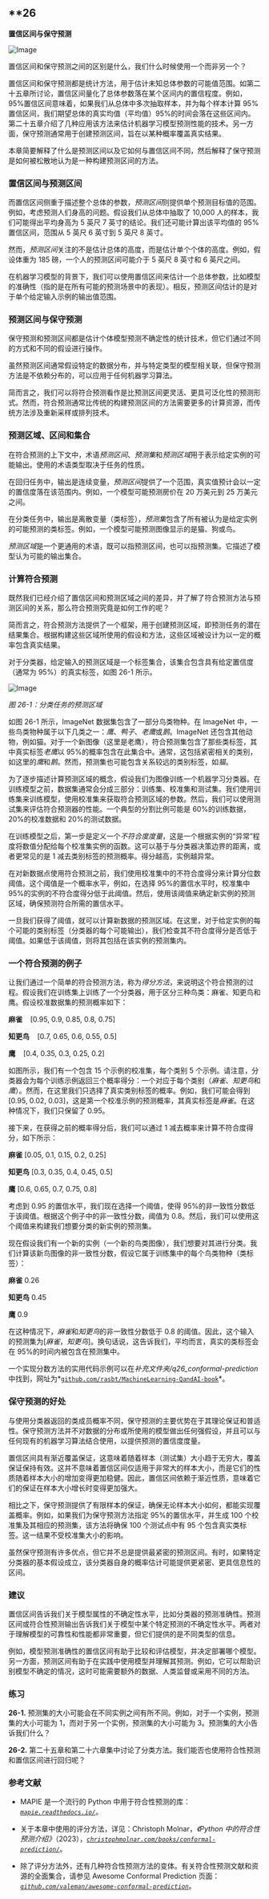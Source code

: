 ## **26

**置信区间与保守预测**

![Image](img/common.jpg)

置信区间和保守预测之间的区别是什么，我们什么时候使用一个而非另一个？

置信区间和保守预测都是统计方法，用于估计未知总体参数的可能值范围。如第二十五章所讨论，置信区间量化了总体参数落在某个区间内的置信程度。例如，95%置信区间意味着，如果我们从总体中多次抽取样本，并为每个样本计算 95%置信区间，我们期望总体的真实均值（平均值）95%的时间会落在这些区间内。第二十五章介绍了几种应用该方法来估计机器学习模型预测性能的技术。另一方面，保守预测通常用于创建预测区间，旨在以某种概率覆盖真实结果。

本章简要解释了什么是预测区间以及它如何与置信区间不同，然后解释了保守预测是如何被松散地认为是一种构建预测区间的方法。

### **置信区间与预测区间**

而置信区间侧重于描述整个总体的参数，*预测区间*则提供单个预测目标值的范围。例如，考虑预测人们身高的问题。假设我们从总体中抽取了 10,000 人的样本，我们可能得出平均身高为 5 英尺 7 英寸的结论。我们还可能计算出该平均值的 95%置信区间，范围从 5 英尺 6 英寸到 5 英尺 8 英寸。

然而，*预测区间*关注的不是估计总体的高度，而是估计单个个体的高度。例如，假设体重为 185 磅，一个人的预测区间可能介于 5 英尺 8 英寸和 6 英尺之间。

在机器学习模型的背景下，我们可以使用置信区间来估计一个总体参数，比如模型的准确性（指的是在所有可能的预测场景中的表现）。相反，预测区间估计的是对于单个给定输入示例的输出值范围。

### **预测区间与保守预测**

保守预测和预测区间都是估计个体模型预测不确定性的统计技术，但它们通过不同的方式和不同的假设进行操作。

虽然预测区间通常假设特定的数据分布，并与特定类型的模型相关联，但保守预测方法是不依赖分布的，可以应用于任何机器学习算法。

简而言之，我们可以将符合预测看作是比预测区间更灵活、更具可泛化性的预测形式。然而，符合预测通常比传统的构建预测区间的方法需要更多的计算资源，而传统方法涉及重新采样或排列技术。

### **预测区域、区间和集合**

在符合预测的上下文中，术语*预测区间*、*预测集*和*预测区域*用于表示给定实例的可能输出。使用的术语类型取决于任务的性质。

在回归任务中，输出是连续变量，*预测区间*提供了一个范围，真实值预计会以一定的置信度落在该范围内。例如，一个模型可能预测房价在 20 万美元到 25 万美元之间。

在分类任务中，输出是离散变量（类标签），*预测集*包含了所有被认为是给定实例的可能预测的类标签。例如，一个模型可能预测图像显示的是猫、狗或鸟。

*预测区域*是一个更通用的术语，既可以指预测区间，也可以指预测集。它描述了模型认为可能的输出集合。

### **计算符合预测**

既然我们已经介绍了置信区间和预测区域之间的差异，并了解了符合预测方法与预测区间的关系，那么符合预测究竟是如何工作的呢？

简而言之，符合预测方法提供了一个框架，用于创建预测区域，即预测任务的潜在结果集合。根据构建这些区域所使用的假设和方法，这些区域被设计为以一定的概率包含真实结果。

对于分类器，给定输入的预测区域是一个标签集合，该集合包含具有给定置信度（通常为 95%）的真实标签，如图 26-1 所示。

![Image](img/26fig01.jpg)

*图 26-1：分类任务的预测区域*

如图 26-1 所示，ImageNet 数据集包含了一部分鸟类物种。在 ImageNet 中，一些鸟类物种属于以下几类之一：*鹰*、*鸭子*、*老鹰*或*鹅*。ImageNet 还包含其他动物，例如猫。对于一个新图像（这里是老鹰），符合预测集包含了那些类标签，其中真实标签*老鹰*以 95%的概率包含在此集合中。通常，这包括紧密相关的类别，如这里的*鹰*和*鹅*。然而，预测集也可能包含关系较远的类别标签，如*猫*。

为了逐步描述计算预测区域的概念，假设我们为图像训练一个机器学习分类器。在训练模型之前，数据集通常会分成三部分：训练集、校准集和测试集。我们使用训练集来训练模型，使用校准集来获取符合预测区域的参数。然后，我们可以使用测试集来评估符合预测器的性能。一个典型的分割比例可能是 60%的训练数据，20%的校准数据和 20%的测试数据。

在训练模型之后，第一步是定义一个*不符合度度量*，这是一个根据实例的“异常”程度将数值分配给每个校准集实例的函数。这可以基于与分类器决策边界的距离，或者更常见的是 1 减去类别标签的预测概率。得分越高，实例越异常。

在对新数据点使用符合预测之前，我们使用校准集中的不符合度得分来计算分位数阈值。这个阈值是一个概率水平，例如，在选择 95%的置信水平时，校准集中 95%的实例的不符合度得分低于此阈值。然后，使用该阈值来确定新实例的预测区域，确保预测符合所需的置信水平。

一旦我们获得了阈值，就可以计算新数据的预测区域。在这里，对于给定实例的每个可能的类别标签（分类器的每个可能输出），我们检查其不符合度得分是否低于阈值。如果低于该阈值，则将其包括在该实例的预测集内。

### **一个符合预测的例子**

让我们通过一个简单的符合预测方法，称为*得分方法*，来说明这个符合预测的过程。假设我们在训练集上训练了一个分类器，用于区分三种鸟类：麻雀、知更鸟和鹰。假设校准数据集的预测概率如下：

**麻雀**    [0.95, 0.9, 0.85, 0.8, 0.75]

**知更鸟**    [0.7, 0.65, 0.6, 0.55, 0.5]

**鹰**    [0.4, 0.35, 0.3, 0.25, 0.2]

如图所示，我们有一个包含 15 个示例的校准集，每个类别 5 个示例。请注意，分类器会为每个训练示例返回三个概率得分：一个对应于每个类别（*麻雀*、*知更鸟*和*鹰*）。然而，在这里我们只选择了真实类别标签的概率。例如，我们可能会得到[0.95, 0.02, 0.03]，这是第一个校准示例的预测概率，其真实标签是*麻雀*。在这种情况下，我们只保留了 0.95。

接下来，在获得之前的概率得分后，我们可以通过 1 减去概率来计算不符合度得分，如下所示：

**麻雀**    [0.05, 0.1, 0.15, 0.2, 0.25]

**知更鸟**    [0.3, 0.35, 0.4, 0.45, 0.5]

**鹰**    [0.6, 0.65, 0.7, 0.75, 0.8]

考虑到 0.95 的置信水平，我们现在选择一个阈值，使得 95%的非一致性分数低于该阈值。根据这个例子中的非一致性分数，阈值为 0.8。然后，我们可以使用这个阈值来构建我们想要分类的新实例的预测集。

现在假设我们有一个新的实例（一个新的鸟类图像），我们想要对其进行分类。我们计算该新鸟图像的非一致性分数，假设它属于训练集中的每个鸟类物种（类标签）：

**麻雀**    0.26

**知更鸟**    0.45

**鹰**    0.9

在这种情况下，*麻雀*和*知更鸟*的非一致性分数低于 0.8 的阈值。因此，这个输入的预测集为[*麻雀*，*知更鸟*]。换句话说，这告诉我们，平均而言，真实的类标签会在 95%的时间内被包含在预测集中。

一个实现分数方法的实用代码示例可以在*补充文件夹/q26_conformal-prediction*中找到，网址为*[`github.com/rasbt/MachineLearning-QandAI-book`](https://github.com/rasbt/MachineLearning-QandAI-book)*。

### **保守预测的好处**

与使用分类器返回的类成员概率不同，保守预测的主要优势在于其理论保证和普适性。保守预测方法并不对数据的分布或所使用的模型做出任何强假设，并且可以与任何现有的机器学习算法结合使用，以提供预测的置信度度量。

置信区间具有渐近覆盖保证，这意味着随着样本（测试集）大小趋于无穷大，覆盖保证保持有效。这并不意味着置信区间仅适用于非常大的样本大小，而是它们的性质随着样本大小的增加变得更加稳健。因此，置信区间依赖于渐近性质，意味着它们的保证在样本大小增长时变得更加强大。

相比之下，保守预测提供了有限样本的保证，确保无论样本大小如何，都能实现覆盖概率。例如，如果我们为保守预测方法指定 95%的置信水平，并生成 100 个校准集及其相应的预测集，该方法将确保 100 个测试点中有 95 个包含真实类标签。这一结果不受校准集大小的影响。

虽然保守预测有许多优点，但它并不总是提供最紧密的预测区间。有时，如果特定分类器的基本假设成立，该分类器自身的概率估计可能提供更紧密、更具信息性的区间。

### **建议**

置信区间告诉我们关于模型属性的不确定性水平，比如分类器的预测准确性。预测区间或符合性预测输出告诉我们关于模型中某个特定预测的不确定性水平。两者对于理解模型的可靠性和性能都非常重要，但它们提供的是不同类型的信息。

例如，模型预测准确性的置信区间有助于比较和评估模型，并决定部署哪个模型。另一方面，预测区间有助于在实践中使用模型并理解其预测。例如，它可以帮助识别模型不确定的情况，这时可能需要额外的数据、人类监督或采用不同的方法。

### **练习**

**26-1.** 预测集的大小可能会在不同实例之间有所不同。例如，对于一个实例，预测集的大小可能为 1，而对于另一个实例，预测集的大小可能为 3。预测集的大小告诉我们什么？

**26-2.** 第二十五章和第二十六章集中讨论了分类方法。我们能否也使用符合性预测和置信区间进行回归呢？

### **参考文献**

+   MAPIE 是一个流行的 Python 中用于符合性预测的库：*[`mapie.readthedocs.io/`](https://mapie.readthedocs.io/)*。

+   关于本章中使用的评分方法，详见：Christoph Molnar，*《Python 中的符合性预测介绍》*（2023），*[`christophmolnar.com/books/conformal-prediction/`](https://christophmolnar.com/books/conformal-prediction/)*。

+   除了评分方法外，还有几种符合性预测方法的变体。有关符合性预测文献和资源的全面集合，请参见 Awesome Conformal Prediction 页面：*[`github.com/valeman/awesome-conformal-prediction`](https://github.com/valeman/awesome-conformal-prediction)*。
